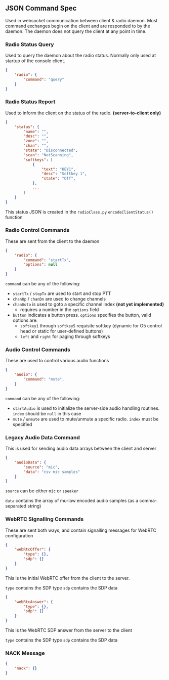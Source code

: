 ## JSON Command Spec

Used in websocket communication between client & radio daemon. Most command exchanges begin on the client and are responded to by the daemon. The daemon does not query the client at any point in time.

### Radio Status Query

Used to query the daemon about the radio status. Normally only used at startup of the console client.

```json
{
    "radio": {
        "command": "query"
    }
}
```

### Radio Status Report

Used to inform the client on the status of the radio. **(server-to-client only)**

```json
{
    "status": {
        "name": "",
        "desc": "",
        "zone": "",
        "chan": "",
        "state": "Disconnected",
        "scan": "NotScanning",
        "softkeys": [
            {
                "text": "KEY1",
                "desc": "Softkey 1",
                "state": "Off",
            },
            ...
        ]
    }
}
```

This status JSON is created in the `radioClass.py` `encodeClientStatus()` function

### Radio Control Commands

These are sent from the client to the daemon

```json
{
    "radio": {
        "command": "startTx",
        "options": null
    }
}
```

`command` can be any of the following:
- `startTx` / `stopTx` are used to start and stop PTT
- `chanUp` / `chanDn` are used to change channels
- `chanGoto` is used to goto a specific channel index **(not yet implemented)**
   - requires a number in the `options` field
- `button` indicates a button press. `options` specifies the button, valid options are:
   - `softkey1` through `softkey5` requisite softkey (dynamic for O5 control head or static for user-defined buttons)
   - `left` and `right` for paging through softkeys

### Audio Control Commands

These are used to control various audio functions

```json
{
    "audio": {
        "command": "mute",
    }
}
```

`command` can be any of the following:
 - `startAudio` is used to initialize the server-side audio handling routines. `index` should be `null` in this case
 - `mute` / `unmute` are used to mute/unmute a specific radio. `index` must be specified
 

### Legacy Audio Data Command

This is used for sending audio data arrays between the client and server

```json
{
    "audioData": {
        "source": "mic",
        "data": "csv mic samples"
    }
}
```

`source` can be either `mic` or `speaker`

`data` contains the array of mu-law encoded audio samples (as a comma-separated string)

### WebRTC Signalling Commands

These are sent both ways, and contain signalling messages for WebRTC configuration

```json
{
    "webRtcOffer": {
        "type": {},
        "sdp": {}
    }
}
```

This is the initial WebRTC offer from the client to the server.

`type` contains the SDP type
`sdp` contains the SDP data

```json
{
    "webRtcAnswer": {
        "type": {},
        "sdp": {}
    }
}
```

This is the WebRTC SDP answer from the server to the client

`type` contains the SDP type
`sdp` contains the SDP data

### NACK Message

```json
{
    "nack": {}
}
```